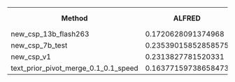 <table>
<tr><th>Method</th><th>ALFRED</th><th>ActionLocalization</th><th>ActionPrediction</th><th>ActionSequence</th><th>CLEVR-Change</th><th>CharacterOrder</th><th>CounterfactualInference</th><th>DocVQA</th><th>EgocentricNavigation</th><th>GPR1200</th><th>IEdit</th><th>ImageNeedleInAHaystack</th><th>MMCoQA</th><th>MovingAttribute</th><th>MovingDirection</th><th>MultiModalQA</th><th>OCR-VQA</th><th>ObjectExistence</th><th>ObjectInteraction</th><th>ObjectShuffle</th><th>SceneTransition</th><th>SlideVQA</th><th>Spot-the-Diff</th><th>StateChange</th><th>TQA</th><th>TextNeedleInAHaystack</th><th>WebQA</th><th>WikiVQA</th><th>nuscenes</th></tr>
<tr><td>new_csp_13b_flash263</td><td>0.1720628091374968</td><td>0.27</td><td>0.435</td><td>0.495</td><td>0.16453342644223667</td><td>0.46</td><td>0.385</td><td>0.45</td><td>0.27</td><td>0.09666666666666666</td><td>0.09623833635238985</td><td>None</td><td>0.355</td><td>0.485</td><td>0.36</td><td>0.715</td><td>0.465</td><td>0.485</td><td>0.48</td><td>0.41</td><td>0.75</td><td>0.53</td><td>0.16503167362456012</td><td>0.365</td><td>0.495</td><td>0.0625</td><td>0.645</td><td>0.745</td><td>0.605</td></tr>
<tr><td>new_csp_7b_test</td><td>0.23539015852858575</td><td>0.22</td><td>0.515</td><td>0.445</td><td>0.1895781797321572</td><td>0.33</td><td>0.3</td><td>0.47</td><td>0.295</td><td>0.06333333333333334</td><td>0.05361259792651356</td><td>None</td><td>0.265</td><td>0.495</td><td>0.33</td><td>0.65</td><td>0.09</td><td>0.515</td><td>0.475</td><td>N/A</td><td>N/A</td><td>N/A</td><td>N/A</td><td>0.355</td><td>N/A</td><td>0.028125</td><td>N/A</td><td>0.655</td><td>0.61</td></tr>
<tr><td>new_csp_v1</td><td>0.2313827781520331</td><td>0.235</td><td>0.525</td><td>0.44</td><td>0.19050753556966826</td><td>N/A</td><td>0.3</td><td>0.475</td><td>0.3</td><td>N/A</td><td>0.04925015093333121</td><td>N/A</td><td>N/A</td><td>0.49</td><td>0.33</td><td>0.66</td><td>0.09</td><td>0.5</td><td>0.49</td><td>0.335</td><td>0.68</td><td>0.46</td><td>0.17547050448801302</td><td>N/A</td><td>0.405</td><td>N/A</td><td>0.585</td><td>N/A</td><td>0.61</td></tr>
<tr><td>text_prior_pivot_merge_0.1_0.1_speed</td><td>0.16377159738658473</td><td>0.23</td><td>0.525</td><td>0.44</td><td>0.18327963660025115</td><td>0.3</td><td>0.3</td><td>0.465</td><td>0.295</td><td>0.04</td><td>0.04197263066332912</td><td>N/A</td><td>0.325</td><td>0.49</td><td>0.325</td><td>0.665</td><td>0.085</td><td>0.5</td><td>0.49</td><td>0.335</td><td>0.675</td><td>0.46</td><td>0.1622514200968992</td><td>0.325</td><td>0.4</td><td>0.103125</td><td>0.575</td><td>N/A</td><td>0.61</td></tr>
</table>